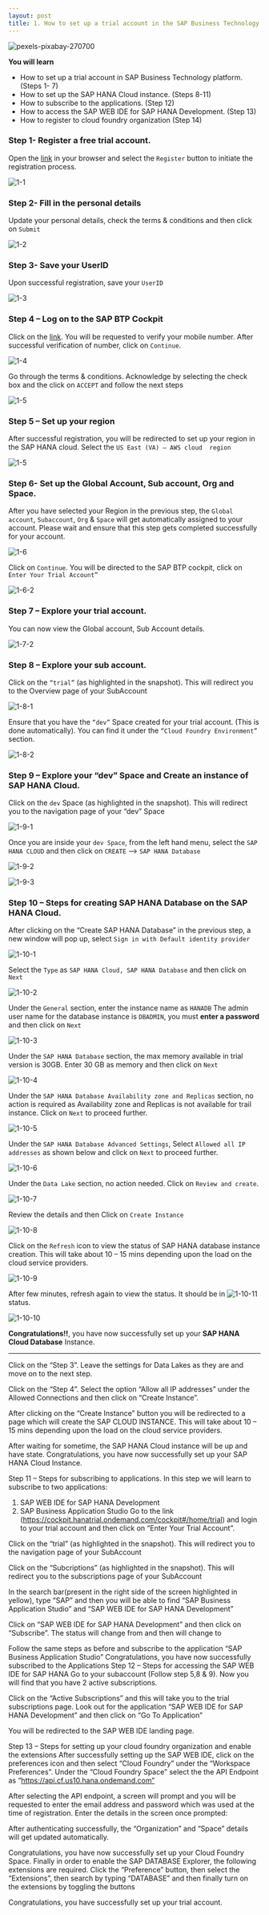 ```yaml
---
layout: post
title: 1. How to set up a trial account in the SAP Business Technology Platform
---
```

![pexels-pixabay-270700](/images/pexels-pixabay-270700.jpg )

**You will learn**

- How to set up a trial account in SAP Business Technology platform. (Steps 1- 7)
- How to set up the SAP HANA Cloud instance. (Steps 8-11)
- How to subscribe to the applications. (Step 12)
- How to access the SAP WEB IDE for SAP HANA Development. (Step 13)
- How to register to cloud foundry organization (Step 14)

### Step 1- Register a free trial account. 

Open the [link](https://account.hana.ondemand.com/#/home/welcome) in your browser and select the `Register` button to initiate the registration process.

![1-1](/images/1-1.jpg "Register")

### Step 2- Fill in the personal details
Update your personal details, check the terms & conditions and then click on `Submit`

![1-2](/images/1-2.jpg "Fill details")
 
### Step 3- Save your UserID
Upon successful registration, save your `UserID`

![1-3](/images/1-3.jpg "Save UserID")

### Step 4 – Log on to the SAP BTP Cockpit  
Click on the [link](https://cockpit.hanatrial.ondemand.com/cockpit#/home/trial). You will be requested to verify your mobile number. After successful verification of number, click on `Continue`.

![1-4](/images/1-4-1.jpg "Verify telephone number")

Go through the terms & conditions. Acknowledge by selecting the check box and the click on `ACCEPT` and follow the next steps

![1-5](/images/1-4-2.jpg "Verify telephone number")

### Step 5 – Set up your region

After successful registration, you will be redirected to set up your region in the SAP HANA cloud. Select the `US East (VA) – AWS cloud  region`

![1-5](/images/1-5.jpg "Select US EAST (VA)- AWS Cloud region")


### Step 6- Set up the Global Account, Sub account, Org and Space.

After you have selected your Region in the previous step, the `Global account`, `Subaccount`, `Org` & `Space` will get automatically assigned to your account.
Please wait and ensure that this step gets completed successfully for your account.

![1-6](/images/1-6.jpg "Account Set up")
 
Click on `Continue`. You will be directed to the SAP BTP cockpit, click on `Enter Your Trial Account”`

![1-6-2](/images/1-6-2.jpg "Go to your trial account")
 

### Step 7 – Explore your trial account.
You can now view the Global account, Sub Account details. 

![1-7-2](/images/1-7-2.jpg "Explore account")
 
 
### Step 8 – Explore your sub account.

Click on the `“trial”` (as highlighted in the snapshot). This will redirect you to the Overview page of your SubAccount 

![1-8-1](/images/1-8-1.jpg "Subaccount overview") 

Ensure that you have the `“dev”` Space created for your trial account. (This is done automatically). You can find it under the `“Cloud Foundry Environment”` section.
 
![1-8-2](/images/1-8-2.jpg "Dev Space")

### Step 9 – Explore your “dev” Space and Create an instance of SAP HANA Cloud.
Click on the `dev` Space (as highlighted in the snapshot). This will redirect you to the navigation page of your “dev” Space

![1-9-1](/images/1-9-1.jpg "Dev Space")

Once you are inside your `dev Space`, from the left hand menu, select the `SAP HANA CLOUD` and then click on `CREATE` --> `SAP HANA Database`
 
![1-9-2](/images/1-9-2.jpg "SAP HANA Cloud")

![1-9-3](/images/1-9-3.jpg "Create SAP HANA DATABASE")
 
### Step 10 – Steps for creating SAP HANA Database on the SAP HANA Cloud.
After clicking on the “Create SAP HANA Database” in the previous step, a new window will pop up, select `Sign in with Default identity provider`

![1-10-1](/images/1-10-1.jpg)
 
Select the `Type` as `SAP HANA Cloud, SAP HANA Database`  and then click on `Next`

![1-10-2](/images/1-10-2.jpg)

Under the `General` section, enter the instance name as `HANADB`
The admin user name for the database instance is `DBADMIN`, you must **enter a password** and then click on `Next`

![1-10-3](/images/1-10-3.jpg)

Under the `SAP HANA Database` section, the max memory available in trial version is 30GB. Enter 30 GB as memory and then click on `Next`

![1-10-4](/images/1-10-4.jpg)

Under the `SAP HANA Database Availability zone and Replicas` section, no action is required as Availability zone and Replicas is not available for trail instance. Click on `Next` to proceed further.

![1-10-5](/images/1-10-5.jpg)

Under the `SAP HANA Database Advanced Settings`, Select `Allowed all IP addresses` as shown below and click on `Next` to proceed further.

![1-10-6](/images/1-10-6.jpg)

Under the `Data Lake` section, no action needed. Click on `Review and create`.

![1-10-7](/images/1-10-7.jpg)
 
Review the details and then Click on `Create Instance`

![1-10-8](/images/1-10-8.jpg)

Click on the `Refresh` icon to view the status of SAP HANA database instance creation. This will take about 10 – 15 mins depending upon the load on the cloud service providers.

![1-10-9](/images/1-10-9.jpg)
 
After few minutes, refresh again to view the status. It should be in ![1-10-11](/images/1-10-11.jpg) status.

![1-10-10](/images/1-10-10.jpg)
 

**Congratulations!!**, you have now successfully set up your **SAP HANA Cloud Database** Instance.





 


 

 
 

 
 

 

 

***********************************************************************************
Click on the “Step 3”. Leave the settings for Data Lakes as they are and move on to the next step.
 
Click on the “Step 4”.  Select the option “Allow all IP addresses” under the Allowed Connections and then click on “Create Instance”. 
 

After clicking on the “Create Instance” button you will be redirected to a page which will create the SAP CLOUD INSTANCE. This will take about 10 – 15 mins depending upon the load on the cloud service providers.

 
After waiting for sometime, the SAP HANA Cloud instance will be up and have  state.
Congratulations, you have now successfully set up your SAP HANA Cloud Instance.
 

Step 11 – Steps for subscribing to applications.
In this step we will learn to subscribe to two applications:
1. SAP WEB IDE for SAP HANA Development
2. SAP Business Application Studio
Go to the link (https://cockpit.hanatrial.ondemand.com/cockpit#/home/trial) and login to your trial account and then click on “Enter Your Trial Account”.
 
Click on the “trial” (as highlighted in the snapshot). This will redirect you to the navigation page of your SubAccount 
 

Click on the “Subcriptions” (as highlighted in the snapshot). This will redirect you to the subscriptions  page of your SubAccount 
 
 
 
 
In the search bar(present in the right side of the screen highlighted in yellow), type “SAP” and then you will be able to find “SAP Business Application Studio” and “SAP WEB IDE for SAP HANA Development”

 
Click on “SAP WEB IDE for SAP HANA Development” and then click on “Subscribe”. The status will change from  and then will change to  
 
Follow the same steps as before and subscribe to the application “SAP Business Application Studio”
Congratulations, you have now successfully subscribed to the Applications
Step 12 – Steps for accessing the SAP WEB IDE for SAP HANA
Go to your subaccount (Follow step 5,8 & 9). Now you will find that you have 2 active subscriptions.
 

Click on the “Active Subscriptions” and this will take you to the trial subscriptions page. Look out for the application “SAP WEB IDE for SAP HANA Development” and then click on “Go To Application”
 
You will be redirected to the SAP WEB IDE landing page.
 
Step 13 – Steps for setting up your cloud foundry organization and enable the extensions
After successfully setting up the SAP WEB IDE, click on the preferences icon   and then select “Cloud Foundry” under the “Workspace Preferences”.
Under the “Cloud Foundry Space” select the the API Endpoint as “https://api.cf.us10.hana.ondemand.com”
 
After selecting the API endpoint, a screen will prompt and you will be requested to enter the email address and password which was used at the time of registration. Enter the details in the screen once prompted:
 
After authenticating successfully, the “Organization” and “Space” details will get updated automatically.
 
Congratulations, you have now successfully set up your Cloud Foundry Space.
Finally in order to enable the SAP DATABASE Explorer, the following extensions are required.
Click the “Preference” button, then select the “Extensions”, then search by typing “DATABASE” and then finally turn on the extensions by toggling the buttons

 
Congratulations, you have successfully set up your trial account.
